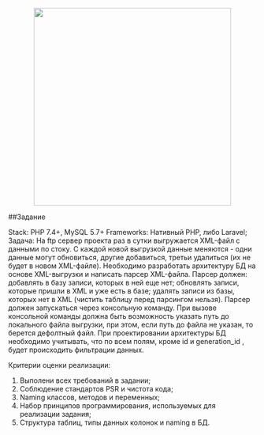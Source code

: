 <p align="center"><a href="https://laravel.com" target="_blank"><img src="https://raw.githubusercontent.com/laravel/art/master/logo-lockup/5%20SVG/2%20CMYK/1%20Full%20Color/laravel-logolockup-cmyk-red.svg" width="400"></a></p>
##Задание

Stack: PHP 7.4+, MySQL 5.7+
Frameworks: Нативный PHP, либо Laravel;
Задача: На ftp сервер проекта раз в сутки выгружается XML-файл с данными по стоку. С каждой новой
выгрузкой данные меняются - одни данные могут обновиться, другие добавиться, третьи удалиться (их не
будет в новом XML-файле). Необходимо разработать архитектуру БД на основе XML-выгрузки и написать
парсер XML-файла.
Парсер должен:
добавлять в базу записи, которых в ней еще нет;
обновлять записи, которые пришли в XML и уже есть в базе;
удалять записи из базы, которых нет в XML (чистить таблицу перед парсингом нельзя).
Парсер должен запускаться через консольную команду. При вызове консольной команды должна быть
возможность указать путь до локального файла выгрузки, при этом, если путь до файла не указан, то
берется дефолтный файл.
При проектировании архитектуры БД необходимо учитывать, что по всем полям, кроме id и
generation_id , будет происходить фильтрации данных.

Критерии оценки реализации:
1. Выполени всех требований в задании;
2. Соблюдение стандартов PSR и чистота кода;
3. Naming классов, методов и переменных;
4. Набор принципов программирования, используемых для реализации задания;
5. Структура таблиц, типы данных колонок и naming в БД.
